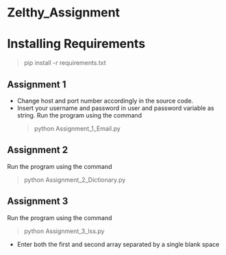 # Zelthy_Assignment

# Installing Requirements
> pip install -r requirements.txt

## Assignment 1
- Change host and port number accordingly in the source code.
- Insert your username and password in user and password variable as string.
Run the program using the command
  > python Assignment_1_Email.py

## Assignment 2
Run the program using the command
  > python Assignment_2_Dictionary.py
  
## Assignment 3
Run the program using the command
  > python Assignment_3_lss.py
  - Enter both the first and second array separated by a single blank space
